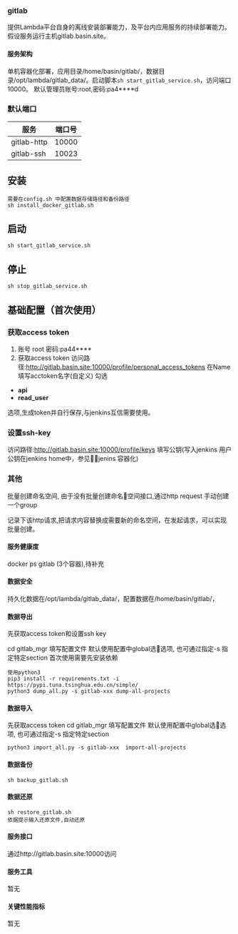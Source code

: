 
### gitlab

提供Lambda平台自身的离线安装部署能力，及平台内应用服务的持续部署能力。
假设服务运行主机gitlab.basin.site。

#### 服务架构
单机容器化部署，应用目录/home/basin/gitlab/，数据目录/opt/lambda/gitlab_data/。启动脚本`sh start_gitlab_service.sh`，访问端口10000。
默认管理员账号:root,密码:pa4****d


### 默认端口

| 服务 | 端口号 |
| --- | --- |
| gitlab-http | 10000 |
| gitlab-ssh | 10023 |


## 安装
```
需要在config.sh 中配置数据存储路径和备份路径
sh install_docker_gitlab.sh
```

## 启动
```
sh start_gitlab_service.sh
```
## 停止

```
sh stop_gitlab_service.sh
```


## 基础配置（首次使用）
### 获取access token
1. 账号 root 密码:pa44****
2. 获取access token
访问路径:http://gitlab.basin.site:10000/profile/personal_access_tokens
在Name 填写acctoken名字(自定义)
勾选 
  + **api**
  + **read_user**

  选项,生成token并自行保存,与jenkins互信需要使用。



### 设置ssh-key
访问路径:http://gitlab.basin.site:10000/profile/keys
填写公钥(写入jenkins 用户公钥在jenkins home中，参见jenins 容器化)


### 其他
批量创建命名空间, 由于没有批量创建命名空间接口,通过http request 手动创建一个group 

记录下该http请求,把请求内容替换成需要新的命名空间，在发起请求，可以实现批量创建。




#### 服务健康度

docker ps gitlab (3个容器),待补充

#### 数据安全
持久化数据在/opt/lambda/gitlab_data/，配置数据在/home/basin/gitlab/，


#### 数据导出
先获取access token和设置ssh key 

cd gitlab_mgr
填写配置文件
默认使用配置中global选选项, 也可通过指定-s 指定特定section
首次使用需要先安装依赖
```
使用python3
pip3 install -r requirements.txt -i https://pypi.tuna.tsinghua.edu.cn/simple/
python3 dump_all.py -s gitlab-xxx dump-all-projects
```

#### 数据导入

先获取access token
cd gitlab_mgr
填写配置文件
默认使用配置中global选选项, 也可通过指定-s 指定特定section


```
python3 import_all.py -s gitlab-xxx  import-all-projects
```

#### 数据备份

```
sh backup_gitlab.sh
```

#### 数据还原

```
sh restore_gitlab.sh
依据提示输入还原文件,自动还原
```

#### 服务接口

通过http://gitlab.basin.site:10000访问

#### 服务工具

暂无


#### 关键性能指标
暂无

